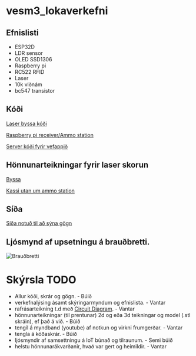 # vesm3_lokaverkefni

## Efnislisti
- ESP32D
- LDR sensor
- OLED SSD1306
- Raspberry pi 
- RC522 RFID
- Laser
- 10k viðnám
- bc547 transistor

## Kóði
[Laser byssa kóði](https://github.com/sveinnoli/vesm3_lokaverkefni/blob/main/esp32/mqtt_client/mqtt_client.ino)

[Raspberry pi receiver/Ammo station](https://github.com/sveinnoli/vesm3_lokaverkefni/blob/main/lasertag_raspberrypi.py)

[Server kóði fyrir vefappið](https://github.com/sveinnoli/vesm3_lokaverkefni/blob/main/app.py)

## Hönnunarteikningar fyrir laser skorun
[Byssa](https://github.com/sveinnoli/vesm3_lokaverkefni/blob/main/gun.svg)

[Kassi utan um ammo station](https://github.com/sveinnoli/vesm3_lokaverkefni/blob/main/amohub.svg)


## Síða
[Síða notuð til að sýna gögn](https://flask-scoreboard.herokuapp.com/)

## Ljósmynd af upsetningu á brauðbretti.
![Brauðbretti](https://github.com/sveinnoli/vesm3_lokaverkefni/blob/main/myndir_mynbond/grunuppsetning.jpg)


# Skýrsla TODO
- Allur kóði, skrár og gögn. - Búið
- verkefnalýsing ásamt skýringarmyndum og efnislista. - Vantar
- rafrásarteikning t.d með [Circuit Diagram](https://www.circuit-diagram.org/). - Vantar
- hönnunarteikningar (til prentunar) 2d og eða 3d teikningar og model (.stl skráin), ef það á við. - Búið
- tengil á myndband (youtube) af notkun og virkni frumgerðar. - Vantar
- tengla á kóðaskrár. - Búið
- ljósmyndir af samsettningu á IoT búnað og tilraunum. - Semi búið
- helstu hönnunarákvarðanir, hvað var gert og heimildir. - Vantar
